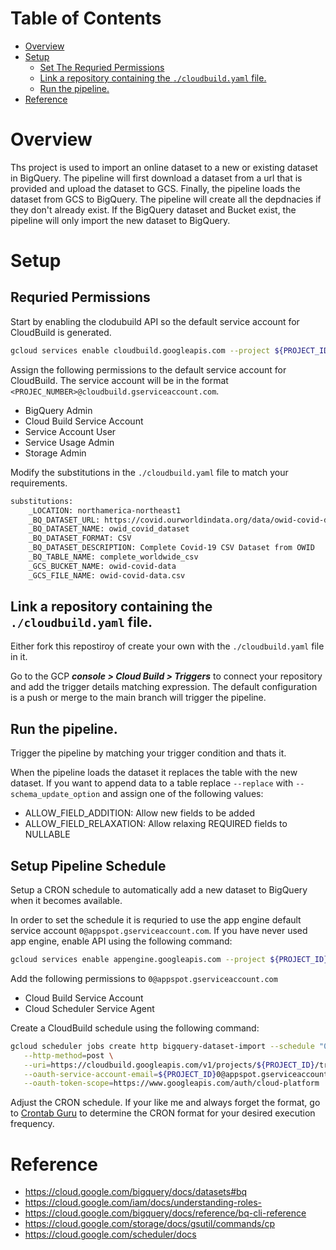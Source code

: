 # Table of Contents
- [Overview](#overview)
- [Setup](#setup)
  * [Set The Requried Permissions](#requried-permissions)
  * [Link a repository containing the `./cloudbuild.yaml` file.](#link-a-repository-containing-the---cloudbuildyaml--file)
  * [Run the pipeline.](#run-the-pipeline)
- [Reference](#reference)

# Overview

Ths project is used to import an online dataset to a new or existing dataset in BigQuery. The pipeline will first download a dataset from a url that is provided and upload the dataset to GCS. Finally, the pipeline loads the dataset from GCS to BigQuery. The pipeline will create all the depdnacies if they don't already exist. If the BigQuery dataset and Bucket exist, the pipeline will only import the new dataset to BigQuery.

# Setup

## Requried Permissions

Start by enabling the clodubuild API so the default service account for CloudBuild is generated.

```sh
gcloud services enable cloudbuild.googleapis.com --project ${PROJECT_ID} > /dev/null
```

Assign the following permissions to the default service account for CloudBuild. The service account will be in the format `<PROJEC_NUMBER>@cloudbuild.gserviceaccount.com`.

  - BigQuery Admin
  - Cloud Build Service Account
  - Service Account User
  - Service Usage Admin
  - Storage Admin

Modify the substitutions in the `./cloudbuild.yaml` file to match your requirements.

```sh
substitutions:
    _LOCATION: northamerica-northeast1
    _BQ_DATASET_URL: https://covid.ourworldindata.org/data/owid-covid-data.csv
    _BQ_DATASET_NAME: owid_covid_dataset
    _BQ_DATASET_FORMAT: CSV
    _BQ_DATASET_DESCRIPTION: Complete Covid-19 CSV Dataset from OWID
    _BQ_TABLE_NAME: complete_worldwide_csv
    _GCS_BUCKET_NAME: owid-covid-data
    _GCS_FILE_NAME: owid-covid-data.csv
```

## Link a repository containing the `./cloudbuild.yaml` file.

Either fork this repostiroy of create your own with the `./cloudbuild.yaml` file in it.

Go to the GCP ***console > Cloud Build > Triggers*** to connect your repository and add the trigger details matching expression. The default configuration is a push or merge to the main branch will trigger the pipeline.

## Run the pipeline.

Trigger the pipeline by matching your trigger condition and thats it. 

When the pipeline loads the dataset it replaces the table with the new dataset. If you want to append data to a table replace `--replace` with `--schema_update_option` and assign one of the following values:

- ALLOW_FIELD_ADDITION: Allow new fields to be added
- ALLOW_FIELD_RELAXATION: Allow relaxing REQUIRED fields to NULLABLE

## Setup Pipeline Schedule

Setup a CRON schedule to automatically add a new dataset to BigQuery when it becomes available.

In order to set the schedule it is requried to use the app engine default service account `0@appspot.gserviceaccount.com`. If you have never used app engine, enable API using the following command:

```sh
gcloud services enable appengine.googleapis.com --project ${PROJECT_ID}
```

Add the following permissions to `0@appspot.gserviceaccount.com`

- Cloud Build Service Account
- Cloud Scheduler Service Agent

Create a CloudBuild schedule using the following command:

```sh
gcloud scheduler jobs create http bigquery-dataset-import --schedule "0 12 * * *" \
   --http-method=post \
   --uri=https://cloudbuild.googleapis.com/v1/projects/${PROJECT_ID}/triggers/${TRIGGER_ID}:run \
   --oauth-service-account-email=${PROJECT_ID}0@appspot.gserviceaccount.com \
   --oauth-token-scope=https://www.googleapis.com/auth/cloud-platform
```

Adjust the CRON schedule. If your like me and always forget the format, go to [Crontab Guru](https://crontab.guru/) to determine the CRON format for your desired execution frequency.

# Reference

- https://cloud.google.com/bigquery/docs/datasets#bq
- https://cloud.google.com/iam/docs/understanding-roles-
- https://cloud.google.com/bigquery/docs/reference/bq-cli-reference
- https://cloud.google.com/storage/docs/gsutil/commands/cp
- https://cloud.google.com/scheduler/docs



